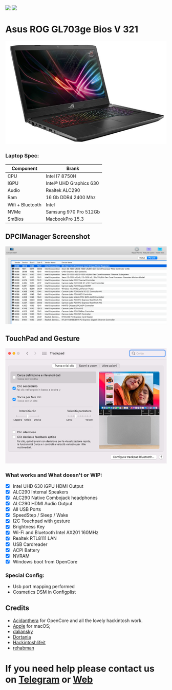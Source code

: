 [![](https://img.shields.io/badge/EFI-Release-informational?style=flat&logo=apple&logoColor=white&color=9debeb)](https://github.com/Baio1977/EFI-Varie-Hackintosh)
[![](https://img.shields.io/badge/Telegram-HackintoshLifeIT-informational?style=flat&logo=telegram&logoColor=white&color=5fb659)](https://t.me/HackintoshLife_it)

# Asus ROG GL703ge Bios V 321
![infodp1](./Screenshot/1.png)

### Laptop Spec:
| Component        | Brank                              |
| ---------------- | ---------------------------------- |
| CPU              | Intel I7 8750H                     | 
| IGPU             | Intel® UHD Graphics 630            |
| Audio            | Realtek ALC290                     |
| Ram              | 16 Gb DDR4 2400 Mhz                |
| Wifi + Bluetooth | Intel                              |
| NVMe             | Samsung 970 Pro 512Gb              |
| SmBios           | MacbookPro 15.3                    |

## DPCIManager Screenshot

![infodp2](./Screenshot/3.png)

## TouchPad and Gesture

![infodp1](./Screenshot/4.png)

### What works and What doesn't or WIP:

- [x] Intel UHD 630 iGPU HDMI Output
- [x] ALC290 Internal Speakers
- [x] ALC290 Native Combojack headphones
- [x] ALC290 HDMI Audio Output
- [x] All USB Ports 
- [x] SpeedStep / Sleep / Wake
- [x] I2C Touchpad with gesture
- [x] Brightness Key
- [x] Wi-Fi and Bluetooth Intel AX201 160MHz
- [x] Realtek RTL8111 LAN
- [x] USB Cardreader
- [x] ACPI Battery
- [x] NVRAM
- [x] Windows boot from OpenCore

### Special Config:

- Usb port mapping performed
- Cosmetics DSM in Configplist

## Credits

- [Acidanthera](https://github.com/acidanthera) for OpenCore and all the lovely hackintosh work.
- [Apple](https://apple.com) for macOS;
- [daliansky](https://github.com/daliansky)
- [Dortania](https://github.com/dortania)
- [Hackintoshlifeit](https://github.com/Hackintoshlifeit)
- [rehabman](https://github.com/RehabMan)

# If you need help please contact us on [Telegram](https://t.me/HackintoshLife_it) or [Web](https://www.hackintoshlife.it/)
